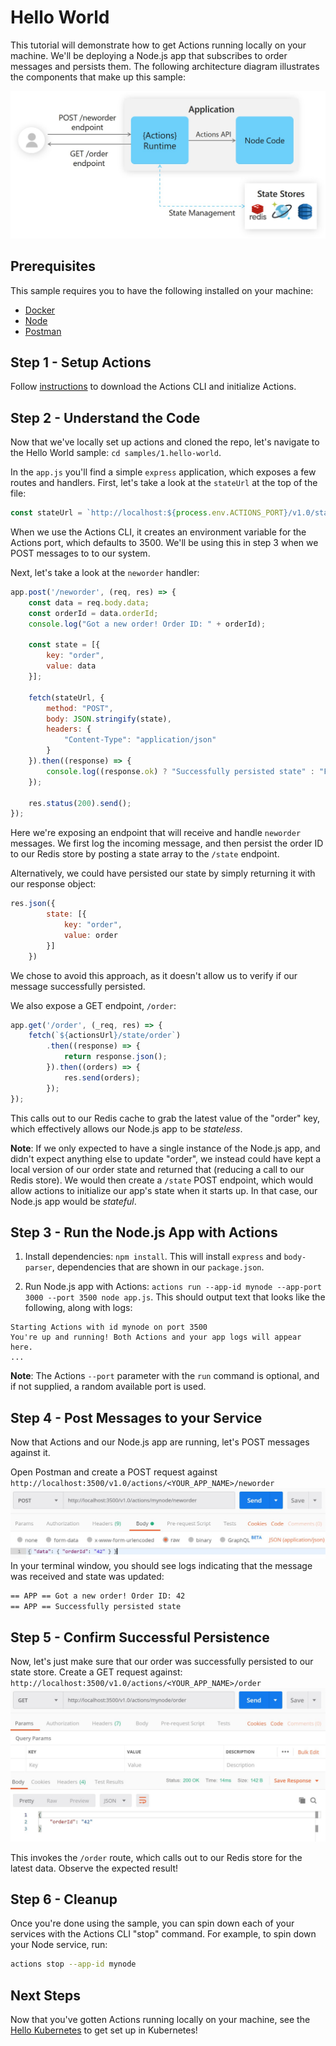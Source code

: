 # Hello World

This tutorial will demonstrate how to get Actions running locally on your machine. We'll be deploying a Node.js app that subscribes to order messages and persists them. The following architecture diagram illustrates the components that make up this sample: 

![Architecture Diagram](./img/Architecture_Diagram.jpg)

## Prerequisites
This sample requires you to have the following installed on your machine:
- [Docker](https://docs.docker.com/)
- [Node](https://nodejs.org/en/)
- [Postman](https://www.getpostman.com/)

## Step 1 - Setup Actions 

Follow [instructions](https://github.com/actionscore/actions#install-as-standalone) to download the Actions CLI and initialize Actions.

## Step 2 - Understand the Code

Now that we've locally set up actions and cloned the repo, let's navigate to the Hello World sample: `cd samples/1.hello-world`.

In the `app.js` you'll find a simple `express` application, which exposes a few routes and handlers. First, let's take a look at the `stateUrl` at the top of the file: 

```js
const stateUrl = `http://localhost:${process.env.ACTIONS_PORT}/v1.0/state`;
```
When we use the Actions CLI, it creates an environment variable for the Actions port, which defaults to 3500. We'll be using this in step 3 when we POST messages to to our system.

Next, let's take a look at the ```neworder``` handler:

```js
app.post('/neworder', (req, res) => {
    const data = req.body.data;
    const orderId = data.orderId;
    console.log("Got a new order! Order ID: " + orderId);

    const state = [{
        key: "order",
        value: data
    }];

    fetch(stateUrl, {
        method: "POST",
        body: JSON.stringify(state),
        headers: {
            "Content-Type": "application/json"
        }
    }).then((response) => {
        console.log((response.ok) ? "Successfully persisted state" : "Failed to persist state");
    });

    res.status(200).send();
});
```

Here we're exposing an endpoint that will receive and handle `neworder` messages. We first log the incoming message, and then persist the order ID to our Redis store by posting a state array to the `/state` endpoint.

Alternatively, we could have persisted our state by simply returning it with our response object:

```js
res.json({
        state: [{
            key: "order",
            value: order
        }]
    })
```

We chose to avoid this approach, as it doesn't allow us to verify if our message successfully persisted.

We also expose a GET endpoint, `/order`:

```js
app.get('/order', (_req, res) => {
    fetch(`${actionsUrl}/state/order`)
        .then((response) => {
            return response.json();
        }).then((orders) => {
            res.send(orders);
        });
});
```

This calls out to our Redis cache to grab the latest value of the "order" key, which effectively allows our Node.js app to be _stateless_. 

**Note**: If we only expected to have a single instance of the Node.js app, and didn't expect anything else to update "order", we instead could have kept a local version of our order state and returned that (reducing a call to our Redis store). We would then create a `/state` POST endpoint, which would allow actions to initialize our app's state when it starts up. In that case, our Node.js app would be _stateful_.

## Step 3 - Run the Node.js App with Actions

1. Install dependencies: `npm install`. This will install `express` and `body-parser`, dependencies that are shown in our `package.json`.

2. Run Node.js app with Actions: `actions run --app-id mynode --app-port 3000 --port 3500 node app.js`. This should output text that looks like the following, along with logs:

```
Starting Actions with id mynode on port 3500
You're up and running! Both Actions and your app logs will appear here.
...
```
**Note**:  The Actions `--port` parameter with the `run` command is optional, and if not supplied, a random available port is used.

## Step 4 - Post Messages to your Service

Now that Actions and our Node.js app are running, let's POST messages against it.

 Open Postman and create a POST request against `http://localhost:3500/v1.0/actions/<YOUR_APP_NAME>/neworder`
![Postman Screenshot](./img/postman1.jpg)
In your terminal window, you should see logs indicating that the message was received and state was updated:
```bash
== APP == Got a new order! Order ID: 42
== APP == Successfully persisted state
```

## Step 5 - Confirm Successful Persistence

Now, let's just make sure that our order was successfully persisted to our state store. Create a GET request against: `http://localhost:3500/v1.0/actions/<YOUR_APP_NAME>/order`
![Postman Screenshot 2](./img/postman2.jpg)

This invokes the `/order` route, which calls out to our Redis store for the latest data. Observe the expected result!

## Step 6 - Cleanup

Once you're done using the sample, you can spin down each of your services with the Actions CLI "stop" command. For example, to spin down your Node service, run: 

```bash
actions stop --app-id mynode
```

## Next Steps

Now that you've gotten Actions running locally on your machine, see the [Hello Kubernetes](../2.hello-kubernetes) to get set up in Kubernetes!

